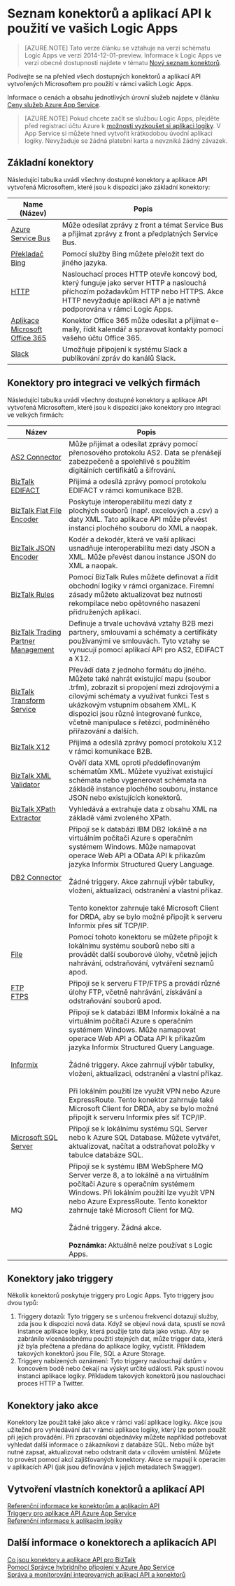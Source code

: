 <properties
    pageTitle="Seznam dostupných konektorů a aplikací API | Microsoft Azure App Service"
    description="Přečtěte si o konektorech a aplikacích API v Azure App Service."
    services="logic-apps"
    documentationCenter=""
    authors="MandiOhlinger"
    manager="erikre"
    editor="cgronlun"/>

<tags
    ms.service="logic-apps"
    ms.workload="integration"
    ms.tgt_pltfrm="na"
    ms.devlang="na"
    ms.topic="get-started-article"
    ms.date="09/01/2016"
    ms.author="mandia"/>



# Seznam konektorů a aplikací API k použití ve vašich Logic Apps
>[AZURE.NOTE] Tato verze článku se vztahuje na verzi schématu Logic Apps ve verzi 2014-12-01-preview. Informace k Logic Apps ve verzi obecné dostupnosti najdete v tématu [Nový seznam konektorů](../connectors/apis-list.md).

Podívejte se na přehled všech dostupných konektorů a aplikací API vytvořených Microsoftem pro použití v rámci vašich Logic Apps.

Informace o cenách a obsahu jednotlivých úrovní služeb najdete v článku [Ceny služeb Azure App Service](https://azure.microsoft.com/pricing/details/app-service/).

> [AZURE.NOTE] Pokud chcete začít se službou Logic Apps, přejděte před registrací účtu Azure k [možnosti vyzkoušet si aplikaci logiky](https://tryappservice.azure.com/?appservice=logic). V App Service si můžete hned vytvořit krátkodobou úvodní aplikaci logiky. Nevyžaduje se žádná platební karta a nevzniká žádný závazek.

## Základní konektory
Následující tabulka uvádí všechny dostupné konektory a aplikace API vytvořená Microsoftem, které jsou k dispozici jako základní konektory:

Name (Název) | Popis
--- | ---
[Azure Service Bus](app-service-logic-connector-azureservicebus.md) | Může odesílat zprávy z front a témat Service Bus a přijímat zprávy z front a předplatných Service Bus.
[Překladač Bing](https://azure.microsoft.com/marketplace/partners/bing/microsofttranslator/) | Pomocí služby Bing můžete přeložit text do jiného jazyka.
[HTTP](app-service-logic-connector-http.md) | Naslouchací proces HTTP otevře koncový bod, který funguje jako server HTTP a naslouchá příchozím požadavkům HTTP nebo HTTPS. Akce HTTP nevyžaduje aplikaci API a je nativně podporována v rámci Logic Apps.
[Aplikace Microsoft Office 365](app-service-logic-connector-office365.md) | Konektor Office 365 může odesílat a přijímat e-maily, řídit kalendář a spravovat kontakty pomocí vašeho účtu Office 365.
[Slack](app-service-logic-connector-slack.md) | Umožňuje připojení k systému Slack a publikování zpráv do kanálů Slack.


## Konektory pro integraci ve velkých firmách
Následující tabulka uvádí všechny dostupné konektory a aplikace API vytvořená Microsoftem, které jsou k dispozici jako konektory pro integraci ve velkých firmách:

Název  | Popis
------------- | -------------
[AS2 Connector](app-service-logic-connector-as2.md) | Může přijímat a odesílat zprávy pomocí přenosového protokolu AS2. Data se přenášejí zabezpečeně a spolehlivě s použitím digitálních certifikátů a šifrování.
[BizTalk EDIFACT](app-service-logic-connector-edifact.md) | Přijímá a odesílá zprávy pomocí protokolu EDIFACT v rámci komunikace B2B.
[BizTalk Flat File Encoder](app-service-logic-flatfile-encoder.md) | Poskytuje interoperabilitu mezi daty z plochých souborů (např. excelových a .csv) a daty XML. Tato aplikace API může převést instanci plochého souboru do XML a naopak.
[BizTalk JSON Encoder](app-service-logic-connector-jsonencoder.md) | Kodér a dekodér, která ve vaší aplikaci usnadňuje interoperabilitu mezi daty JSON a XML. Může převést danou instance JSON do XML a naopak.
[BizTalk Rules](app-service-logic-use-biztalk-rules.md) | Pomocí BizTalk Rules můžete definovat a řídit obchodní logiky v rámci organizace. Firemní zásady můžete aktualizovat bez nutnosti rekompilace nebo opětovného nasazení přidružených aplikací.
[BizTalk Trading Partner Management](app-service-logic-connector-tpm.md) | Definuje a trvale uchovává vztahy B2B mezi partnery, smlouvami a schématy a certifikáty používanými ve smlouvách. Tyto vztahy se vynucují pomocí aplikací API pro AS2, EDIFACT a X12.
[BizTalk Transform Service](app-service-logic-transform-xml-documents.md) | Převádí data z jednoho formátu do jiného. Můžete také nahrát existující mapu (soubor .trfm), zobrazit si propojení mezi zdrojovými a cílovými schématy a využívat funkci Test s ukázkovým vstupním obsahem XML. K dispozici jsou různé integrované funkce, včetně manipulace s řetězci, podmíněného přiřazování a dalších.
[BizTalk X12](app-service-logic-connector-x12.md) | Přijímá a odesílá zprávy pomocí protokolu X12 v rámci komunikace B2B.
[BizTalk XML Validator](app-service-logic-xml-validator.md) | Ověří data XML oproti předdefinovaným schématům XML. Můžete využívat existující schémata nebo vygenerovat schémata na základě instance plochého souboru, instance JSON nebo existujících konektorů.
[BizTalk XPath Extractor](app-service-logic-xpath-extract.md) | Vyhledává a extrahuje data z obsahu XML na základě vámi zvoleného XPath.
[DB2 Connector](app-service-logic-connector-db2.md) | Připojí se k databázi IBM DB2 lokálně a na virtuálním počítači Azure s operačním systémem Windows. Může namapovat operace Web API a OData API k příkazům jazyka Informix Structured Query Language. <br/><br/>Žádné triggery. Akce zahrnují výběr tabulky, vložení, aktualizaci, odstranění a vlastní příkaz.<br/><br/>Tento konektor zahrnuje také Microsoft Client for DRDA, aby se bylo možné připojit k serveru Informix přes síť TCP/IP.
[File](app-service-logic-connector-file.md) | Pomocí tohoto konektoru se můžete připojit k lokálnímu systému souborů nebo síti a provádět další souborové úlohy, včetně jejich nahrávání, odstraňování, vytváření seznamů apod.
[FTP<br/>FTPS](app-service-logic-connector-ftp.md) | Připojí se k serveru FTP/FTPS a provádí různé úlohy FTP, včetně nahrávání, získávání a odstraňování souborů apod.
[Informix](app-service-logic-connector-informix.md) | Připojí se k databázi IBM Informix lokálně a na virtuálním počítači Azure s operačním systémem Windows. Může namapovat operace Web API a OData API k příkazům jazyka Informix Structured Query Language.<br/><br/>Žádné triggery. Akce zahrnují výběr tabulky, vložení, aktualizaci, odstranění a vlastní příkaz.<br/><br/>Při lokálním použití lze využít VPN nebo Azure ExpressRoute. Tento konektor zahrnuje také Microsoft Client for DRDA, aby se bylo možné připojit k serveru Informix přes síť TCP/IP.
[Microsoft SQL Server](app-service-logic-connector-sql.md) | Připojí se k lokálnímu systému SQL Server nebo k Azure SQL Database. Můžete vytvářet, aktualizovat, načítat a odstraňovat položky v tabulce databáze SQL.
MQ | Připojí se k systému IBM WebSphere MQ Server verze 8, a to lokálně a na virtuálním počítači Azure s operačním systémem Windows. Při lokálním použití lze využít VPN nebo Azure ExpressRoute. Tento konektor zahrnuje také Microsoft Client for MQ.<br/><br/>Žádné triggery. Žádná akce.<br/><br/>**Poznámka:** Aktuálně nelze používat s Logic Apps.

## Konektory jako triggery
Několik konektorů poskytuje triggery pro Logic Apps. Tyto triggery jsou dvou typů:

1. Triggery dotazů: Tyto triggery se s určenou frekvencí dotazují služby, zda jsou k dispozici nová data. Když se objeví nová data, spustí se nová instance aplikace logiky, která použije tato data jako vstup. Aby se zabránilo vícenásobnému použití stejných dat, může trigger data, která již byla přečtena a předána do aplikace logiky, vyčistit. Příkladem takových konektorů jsou File, SQL a Azure Storage.
2. Triggery nabízených oznámení: Tyto triggery naslouchají datům v koncovém bodě nebo čekají na výskyt určité události. Pak spustí novou instanci aplikace logiky. Příkladem takových konektorů jsou naslouchací proces HTTP a Twitter.

## Konektory jako akce
Konektory lze použít také jako akce v rámci vaší aplikace logiky. Akce jsou užitečné pro vyhledávání dat v rámci aplikace logiky, který lze potom použít při jejich provádění. Při zpracování objednávky můžete například potřebovat vyhledat další informace o zákazníkovi z databáze SQL. Nebo může být nutné zapsat, aktualizovat nebo odstranit data v cílovém umístění. Můžete to provést pomocí akcí zajišťovaných konektory. Akce se mapují k operacím v aplikacích API (jak jsou definována v jejich metadatech Swagger).

## Vytvoření vlastních konektorů a aplikací API
[Referenční informace ke konektorům a aplikacím API](http://aka.ms/appservicesconnectorreference)  
[Triggery pro aplikace API Azure App Service](../app-service-api/app-service-api-dotnet-triggers.md)  
[Referenční informace k aplikacím logiky](https://msdn.microsoft.com/library/azure/dn948510.aspx)

## Další informace o konektorech a aplikacích API
[Co jsou konektory a aplikace API pro BizTalk](app-service-logic-what-are-biztalk-api-apps.md)  
[Pomocí Správce hybridního připojení v Azure App Service](app-service-logic-hybrid-connection-manager.md)  
[Správa a monitorování integrovaných aplikací API a konektorů](app-service-logic-monitor-your-connectors.md)



<!--HONumber=Sep16_HO3-->


